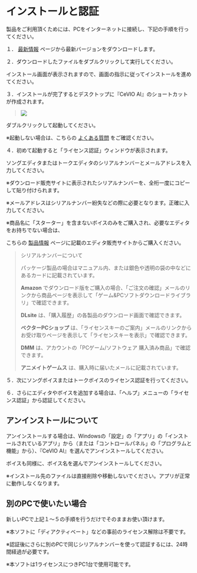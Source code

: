 



 インストールと認証
===========


  


 製品をご利用頂くためには、PCをインターネットに接続し、下記の手順を行ってください。
   

  

 １．
 [最新情報](https://cevio.jp/guide/cevio_ai/) 
 ページから最新バージョンをダウンロードします。
   

  

 ２．ダウンロードしたファイルをダブルクリックして実行してください。
   

 インストール画面が表示されますので、画面の指示に従ってインストールを進めてください。
   

  

 ３．インストールが完了するとデスクトップに『CeVIO AI』のショートカットが作成されます。
   


> 
> 
> ![](../../image/icon.png)
> 
> 


 ダブルクリックして起動してください。
   

 ※起動しない場合は、こちらの
 [よくある質問](https://cevio.jp/guide/cevio_ai/faq/) 
 をご確認ください。
   

  

 ４．初めて起動すると「ライセンス認証」ウィンドウが表示されます。
   

 ソングエディタまたはトークエディタのシリアルナンバーとメールアドレスを入力してください。
   

 ※ダウンロード販売サイトに表示されたシリアルナンバーを、全桁一度にコピーして貼り付けられます。
   

 ※メールアドレスはシリアルナンバー紛失などの際に必要となります。正確に入力してください。
   

 ※商品名に「スターター」を含まないボイスのみをご購入され、必要なエディタをお持ちでない場合は、
   

 こちらの
 [製品情報](https://cevio.jp/products_cevio_ai/) 
 ページに記載のエディタ販売サイトからご購入ください。
   


> 
> 
> 
>  シリアルナンバーについて
>  
> 
>  パッケージ製品の場合はマニュアル内、または銀色や透明の袋の中などにあるカードに記載されています。
>    
> 
> **Amazon** 
>  でダウンロード版をご購入の場合、「ご注文の確認」メールのリンクから商品ページを表示して「ゲーム&PCソフトダウンロードライブラリ」で確認できます。
>    
> 
> **DLsite** 
>  は、「購入履歴」の各製品のダウンロード画面で確認できます。
>    
> 
> **ベクターPCショップ** 
>  は、「ライセンスキーのご案内」メールのリンクからお受け取りページを表示して「ライセンスキーを表示」で確認できます。
>    
> 
> **DMM** 
>  は、アカウントの「PCゲーム/ソフトウェア 購入済み商品」で確認できます。
>    
> 
> **アニメイトゲームス** 
>  は、購入時に届いたメールに記載されています。
>  
> 
> 
> 
> 


 ５．次にソングボイスまたはトークボイスのライセンス認証を行ってください。
   

  

 ６．さらにエディタやボイスを追加する場合は、「ヘルプ」メニューの「ライセンス認証」から認証してください。
   


 アンインストールについて
--------------


 アンインストールする場合は、Windowsの「設定」の「アプリ」の「インストールされているアプリ」から（または「コントロールパネル」の「プログラムと機能」から）、『CeVIO AI』を選んでアンインストールしてください。
   

 ボイスも同様に、ボイス名を選んでアンインストールしてください。
   


 ※インストール先のファイルは直接削除や移動しないでください。アプリが正常に動作しなくなります。
 
  


 別のPCで使いたい場合
-------------


 新しいPCで上記１～５の手順を行うだけでそのままお使い頂けます。
   

 ※本ソフトに「ディアクティベート」などの事前のライセンス解除は不要です。
   

 ※認証後にさらに別のPCで同じシリアルナンバーを使って認証するには、24時間経過が必要です。
   

 ※本ソフトは1ライセンスにつきPC1台で使用可能です。
   





